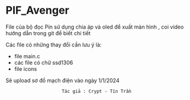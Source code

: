 # PIF_Avenger
File của bộ đọc Pin sử dụng chia áp và oled để xuất màn hình , coi video hướng dẫn trong git để biết chi tiết 

Các file có những thay đổi cần lưu ý là:
  * file main.c 
  * các file có chữ ssd1306   
  * file icons

Sẽ upload sơ đồ mạch điện vào ngày 1/1/2024
                        
                         Tác giả : Crypt - Tín Trần
